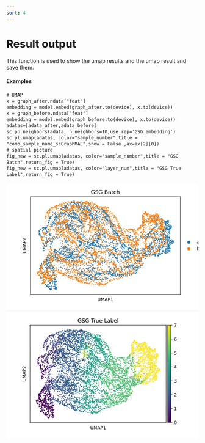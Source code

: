 ```yaml
---
sort: 4
---
```


# Result output

This function is used to show the umap results and the umap result and save them. 

#### Examples

```
# UMAP
x = graph_after.ndata["feat"]
embedding = model.embed(graph_after.to(device), x.to(device))
x = graph_before.ndata["feat"]
embedding = model.embed(graph_before.to(device), x.to(device))
adatas=[adata_after,adata_before]
sc.pp.neighbors(adata, n_neighbors=10,use_rep='GSG_embedding')
sc.pl.umap(adatas, color="sample_number",title = "comb_sample_name_scGraphMAE",show = False ,ax=ax[2][0])
# spatial picture
fig_new = sc.pl.umap(adatas, color="sample_number",title = "GSG Batch",return_fig = True)
fig_new = sc.pl.umap(adatas, color="layer_num",title = "GSG True Label",return_fig = True)

```

<img src="../pics/batch73_76.jpg">
<img src="../pics/true73_76.jpg">


